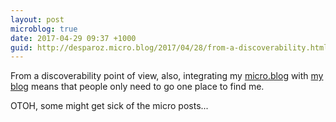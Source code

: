 ```yaml
---
layout: post
microblog: true
date: 2017-04-29 09:37 +1000
guid: http://desparoz.micro.blog/2017/04/28/from-a-discoverability.html
---
```

From a discoverability point of view, also, integrating my [micro.blog](http://desparoz.me) with [my blog](http://desparoz.com) means that people only need to go one place to find me.

OTOH, some might get sick of the micro posts...
